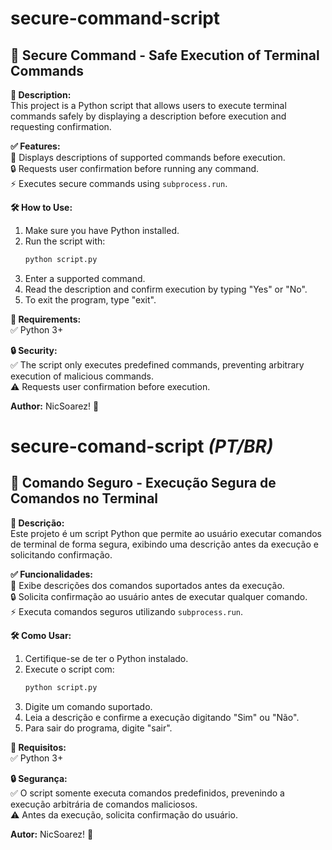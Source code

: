 # secure-command-script

## 🚀 Secure Command - Safe Execution of Terminal Commands

**📌 Description:**  
This project is a Python script that allows users to execute terminal commands safely by displaying a description before execution and requesting confirmation.

**✅ Features:**  
📝 Displays descriptions of supported commands before execution.  
🔒 Requests user confirmation before running any command.  
⚡ Executes secure commands using `subprocess.run`.

**🛠️ How to Use:**  
1. Make sure you have Python installed.  
2. Run the script with:  
   ```bash
   python script.py
   ```
3. Enter a supported command.  
4. Read the description and confirm execution by typing "Yes" or "No".  
5. To exit the program, type "exit".  

**🔗 Requirements:**  
✅ Python 3+

**🔒 Security:**  
✅ The script only executes predefined commands, preventing arbitrary execution of malicious commands.  
⚠️ Requests user confirmation before execution.  

**Author:** NicSoarez! 🚀

# secure-comand-script *(PT/BR)*

## 🚀 Comando Seguro - Execução Segura de Comandos no Terminal

**📌 Descrição:**  
Este projeto é um script Python que permite ao usuário executar comandos de terminal de forma segura, exibindo uma descrição antes da execução e solicitando confirmação.

**✅ Funcionalidades:**  
📝 Exibe descrições dos comandos suportados antes da execução.  
🔒 Solicita confirmação ao usuário antes de executar qualquer comando.  
⚡ Executa comandos seguros utilizando `subprocess.run`.

**🛠️ Como Usar:**  
1. Certifique-se de ter o Python instalado.  
2. Execute o script com:  
   ```bash
   python script.py
   ```
3. Digite um comando suportado.  
4. Leia a descrição e confirme a execução digitando "Sim" ou "Não".  
5. Para sair do programa, digite "sair".  

**🔗 Requisitos:**  
✅ Python 3+

**🔒 Segurança:**  
✅ O script somente executa comandos predefinidos, prevenindo a execução arbitrária de comandos maliciosos.  
⚠️ Antes da execução, solicita confirmação do usuário.  

**Autor:** NicSoarez! 🚀
